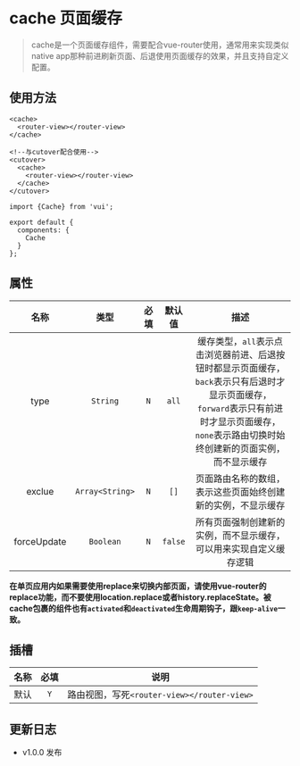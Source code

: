 # cache 页面缓存

> cache是一个页面缓存组件，需要配合vue-router使用，通常用来实现类似native app那种前进刷新页面、后退使用页面缓存的效果，并且支持自定义配置。

## 使用方法

```
<cache>
  <router-view></router-view>  
</cache>

<!--与cutover配合使用-->
<cutover>
  <cache>
    <router-view></router-view>
  </cache>
</cutover>
```

```
import {Cache} from 'vui';

export default {
  components: {
    Cache
  }
};
```

## 属性

名称|类型|必填|默认值|描述
:-:|:-:|:-:|:-:|:-:
type|`String`|`N`|`all`|缓存类型，`all`表示点击浏览器前进、后退按钮时都显示页面缓存，`back`表示只有后退时才显示页面缓存，`forward`表示只有前进时才显示页面缓存，`none`表示路由切换时始终创建新的页面实例，而不显示缓存
exclue|`Array<String>`|`N`|`[]`|页面路由名称的数组，表示这些页面始终创建新的实例，不显示缓存
forceUpdate|`Boolean`|`N`|`false`|所有页面强制创建新的实例，而不显示缓存，可以用来实现自定义缓存逻辑

**在单页应用内如果需要使用replace来切换内部页面，请使用vue-router的replace功能，而不要使用location.replace或者history.replaceState。被cache包裹的组件也有`activated`和`deactivated`生命周期钩子，跟`keep-alive`一致。**

## 插槽

名称|必填|说明
:-:|:-:|:-:
默认|`Y`|路由视图，写死`<router-view></router-view>`

## 更新日志

* v1.0.0 发布
